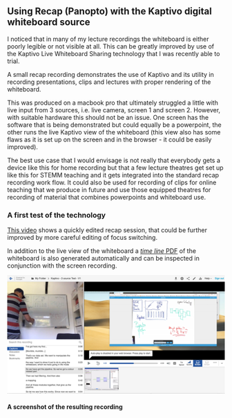 ## Using Recap (Panopto) with the Kaptivo digital whiteboard source

I noticed that in many of my lecture recordings the whiteboard is either poorly legible or not visible at all. This can be greatly improved by use of the Kaptivo Live Whiteboard Sharing technology that I was recently able to trial.

A small recap recording demonstrates the use of Kaptivo and its utility in recording presentations, clips and lectures with proper rendering of the whiteboard.

This was produced on a macbook pro that ultimately struggled a little with live input from 3 sources, i.e. live camera, screen 1 and screen 2. However, with suitable hardware this should not be an issue. One screen has the software that is being demonstrated but could equally be a powerpoint, the other runs the live Kaptivo view of the whiteboard (this view also has some flaws as it is set up on the screen and in the browser - it could be easily improved).

The best use case that I would envisage is not really that everybody gets a device like this for home recording but that a few lecture theatres get set up like this for STEMM teaching and it gets integrated into the standard recap recording work flow. It could also be used for recording of clips for online teaching that we produce in future and use those equipped theatres for recording of material that combines powerpoints and whiteboard use.

### A first test of the technology

[This video](https://recapexeter.cloud.panopto.eu/Panopto/Pages/Viewer.aspx?id=9bb93f9d-da0b-46ce-b647-abc000da39f3) shows a quickly edited recap session, that could be further improved by more careful editing of focus switching.

In addition to the live view of the whiteboard a [*time line* PDF](https://github.com/csoeller/kaptivo-pdfs/blob/master/Kaptivo-RZRTSN_2020-05-19_14-12.pdf) of the whiteboard is also generated automatically and can be inspected in conjunction with the screen recording.

![Kaptivo Presentation Screenshot](recording-screenshot-1.png)

#### A screenshot of the resulting recording

